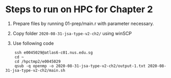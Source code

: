 # Steps to run on HPC for Chapter 2

1. Prepare files by running 01-prep/main.r with parameter necessary.

2. Copy folder `2020-08-31-jsa-type-v2-ch2/` using winSCP

3. Use following code
```
    ssh e0045029@atlas6-c01.nus.edu.sg
    cd ~
    cd /hpctmp2/e0045029
    qsub -q openmp -o 2020-08-31-jsa-type-v2-ch2/output-1.txt 2020-08-31-jsa-type-v2-ch2/main.sh
```


